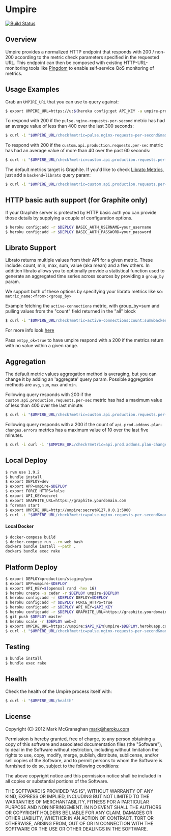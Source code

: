 # Umpire

[![Build Status](https://secure.travis-ci.org/heroku/umpire.png)](http://travis-ci.org/heroku/umpire)

## Overview

Umpire provides a normalized HTTP endpoint that responds with 200 / non-200 according to the metric check parameters specified in the requested URL. This endpoint can then be composed with existing HTTP-URL-monitoring tools like [Pingdom](http://www.pingdom.com) to enable self-service QoS monitoring of metrics.


## Usage Examples

Grab an `UMPIRE_URL` that you can use to query against:

```bash
$ export UMPIRE_URL=https://u:$(heroku config:get API_KEY -a umpire-production)@umpire.yourdomain.com
```

To respond with 200 if the `pulse.nginx-requests-per-second` metric has had an average value of less than 400 over the last 300 seconds:

```bash
$ curl -i "$UMPIRE_URL/check?metric=pulse.nginx-requests-per-second&max=400&range=300"
```

To respond with 200 if the `custom.api.production.requests.per-sec` metric has had an average value of more than 40 over the past 60 seconds:

```bash
$ curl -i "$UMPIRE_URL/check?metric=custom.api.production.requests.per-sec&min=40&range=60"
```

The default metrics target is Graphite.  If you'd like to check [Librato Metrics](http://metrics.librato.com), just add a `backend=librato` query param:

```bash
$ curl -i "$UMPIRE_URL/check?metric=custom.api.production.requests.per-sec&min=40&range=60&backend=librato"
```

## HTTP basic auth support (for Graphite only)

If your Graphite server is protected by HTTP basic auth you can provide those
details by supplying a couple of configuration options.

```bash
$ heroku config:add -r $DEPLOY BASIC_AUTH_USERNAME=your_username
$ heroku config:add -r $DEPLOY BASIC_AUTH_PASSWORD=your_password
```

## Librato Support

Librato returns multiple values from their API for a given metric. These include: count, min, max, sum, value (aka mean) and a few others. In addition librato allows you to optionally provide a statistical function used to generate an aggregated time series across sources by providing a `group_by` param.

We support both of these options by specifying your librato metrics like so: `metric_name:<from>:<group_by>`

Example fetching the `active-connections` metric, with group_by=sum and pulling values from the "count" field returned in the "all" block
```bash
$ curl -i "$UMPIRE_URL/check?metric=active-connections:count:sum&backend=librato&range=60&min=1"
```

For more info look [here](http://dev.librato.com/v1/get/metrics/:name)

Pass ```emtpy_ok=true``` to have umpire respond with a 200 if the metrics return with no value within a given range.

## Aggregation
The default metric values aggregation method is averaging, but you can change it by adding an 'aggregate' query param. Possible aggregation methods are `avg`, `sum`, `max` and `min`.

Following query responds with 200 if the `custom.api.production.requests.per-sec` metric has had a maximum value of less than 400 over the last minute:

```bash
$ curl -i "$UMPIRE_URL/check?metric=custom.api.production.requests.per-sec&max=400&range=60&aggregate=max"
```

Following query responds with a 200 if the count of `api.prod.addons.plan-changes.errors` metrics has a maximum value of 10 over the last five minutes.

```bash
$ curl -i curl -i "$UMPIRE_URL/check?metric=api.prod.addons.plan-changes.errors:count&aggregate=sum&max=10&range=300&backend=librato&empty_ok=true"
```

## Local Deploy

```bash
$ rvm use 1.9.2
$ bundle install
$ export DEPLOY=dev
$ export APP=umpire-$DEPLOY
$ export FORCE_HTTPS=false
$ export API_KEY=secret
$ export GRAPHITE_URL=https://graphite.yourdomain.com
$ foreman start
$ export UMPIRE_URL=http://umpire:secret@127.0.0.1:5000
$ curl -i "$UMPIRE_URL/check?metric=pulse.nginx-requests-per-second&max=400&range=300"
```

#### Local Docker

```bash
$ docker-compose build
$ docker-compose run --rm web bash
docker$ bundle install --path .
docker$ bundle exec rake
```

## Platform Deploy

```bash
$ export DEPLOY=production/staging/you
$ export APP=umpire-$DEPLOY
$ export API_KEY=$(openssl rand -hex 16)
$ heroku create -s cedar -r $DEPLOY umpire-$DEPLOY
$ heroku config:add -r $DEPLOY DEPLOY=$DEPLOY
$ heroku config:add -r $DEPLOY FORCE_HTTPS=true
$ heroku config:add -r $DEPLOY API_KEY=$API_KEY
$ heroku config:add -r $DEPLOY GRAPHITE_URL=https://graphite.yourdomain.com
$ git push $DEPLOY master
$ heroku scale -r $DEPLOY web=3
$ export UMPIRE_URL=https://umpire:$API_KEY@umpire-$DEPLOY.herokuapp.com
$ curl -i "$UMPIRE_URL/check?metric=pulse.nginx-requests-per-second&max=400&range=300"
```

## Testing

```bash
$ bundle install
$ bundle exec rake
```

## Health

Check the health of the Umpire process itself with:

```bash
$ curl -i "$UMPIRE_URL/health"
```


## License

Copyright (C) 2012 Mark McGranaghan <mark@heroku.com>

Permission is hereby granted, free of charge, to any person obtaining a copy of this software and associated documentation files (the "Software"), to deal in the Software without restriction, including without limitation the rights to use, copy, modify, merge, publish, distribute, sublicense, and/or sell copies of the Software, and to permit persons to whom the Software is furnished to do so, subject to the following conditions:

The above copyright notice and this permission notice shall be included in all copies or substantial portions of the Software.

THE SOFTWARE IS PROVIDED "AS IS", WITHOUT WARRANTY OF ANY KIND, EXPRESS OR IMPLIED, INCLUDING BUT NOT LIMITED TO THE WARRANTIES OF MERCHANTABILITY, FITNESS FOR A PARTICULAR PURPOSE AND NONINFRINGEMENT. IN NO EVENT SHALL THE AUTHORS OR COPYRIGHT HOLDERS BE LIABLE FOR ANY CLAIM, DAMAGES OR OTHER LIABILITY, WHETHER IN AN ACTION OF CONTRACT, TORT OR OTHERWISE, ARISING FROM, OUT OF OR IN CONNECTION WITH THE SOFTWARE OR THE USE OR OTHER DEALINGS IN THE SOFTWARE.

